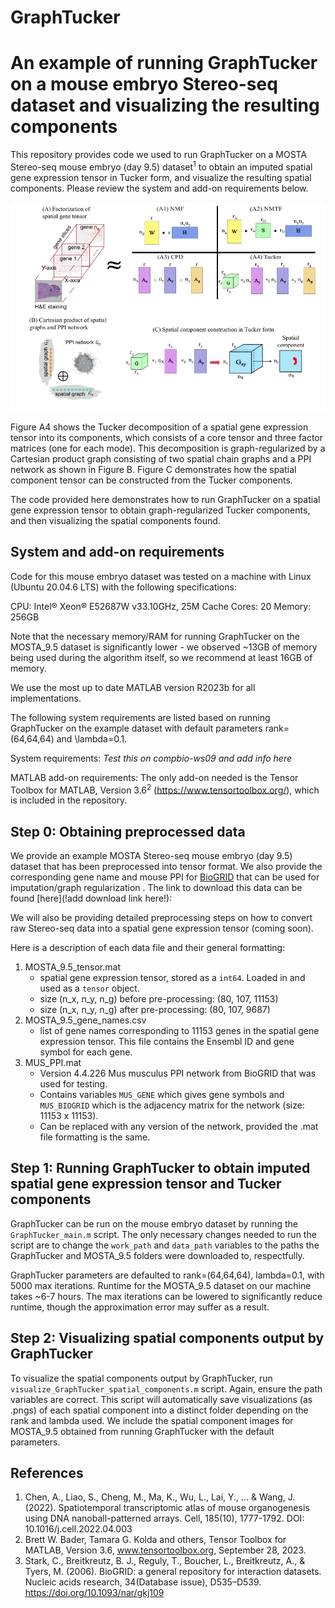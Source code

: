 # GraphTucker

# An example of running GraphTucker on a mouse embryo Stereo-seq dataset and visualizing the resulting components

This repository provides code we used to run GraphTucker on a MOSTA Stereo-seq mouse embryo (day 9.5) dataset<sup>1</sup> to obtain an imputed spatial gene expression tensor in Tucker form, and visualize the resulting spatial components. Please review the system and add-on requirements below. 

![Figure 1](./figure1.png)

Figure A4 shows the Tucker decomposition of a spatial gene expression tensor into its components, which consists of a core tensor and three factor matrices (one for each mode). This decomposition is graph-regularized by a Cartesian product graph consisting of two spatial chain graphs and a PPI network as shown in Figure B. Figure C  demonstrates how the spatial component tensor can be constructed from the Tucker components. 

The code provided here demonstrates how to run GraphTucker on a spatial gene expression tensor to obtain graph-regularized Tucker components, and then visualizing the spatial components found.

## System and add-on requirements

Code for this mouse embryo dataset was tested on a machine with Linux (Ubuntu 20.04.6 LTS) with the following specifications:

CPU: Intel® Xeon® E52687W v33.10GHz, 25M Cache
Cores: 20
Memory: 256GB

Note that the necessary memory/RAM for running GraphTucker on the MOSTA_9.5 dataset is significantly lower - we observed ~13GB of memory being used during the algorithm itself, so we recommend at least 16GB of memory.

We use the most up to date MATLAB version R2023b for all implementations. 

The following system requirements are listed based on running GraphTucker on the example dataset with default parameters rank=(64,64,64) and \lambda=0.1. 

System requirements:
*Test this on compbio-ws09 and add info here*

MATLAB add-on requirements:
The only add-on needed is the Tensor Toolbox for MATLAB, Version 3.6<sup>2</sup> (https://www.tensortoolbox.org/), which is included in the repository.


## Step 0: Obtaining preprocessed data

We provide an example MOSTA Stereo-seq mouse embryo (day 9.5) dataset that has been preprocessed into tensor format. We also provide the corresponding gene name and mouse PPI for [BioGRID](https://thebiogrid.org/) that can be used for imputation/graph regularization . The link to download this data can be found [here](!add download link here!):

We will also be providing detailed preprocessing steps on how to convert raw Stereo-seq data into a spatial gene expression tensor (coming soon).

Here is a description of each data file and their general formatting: 

1. MOSTA_9.5_tensor.mat
   - spatial gene expression tensor, stored as a `int64`. Loaded in and used as a `tensor` object.
   - size (n_x, n_y, n_g) before pre-processing: (80, 107, 11153) 
   - size (n_x, n_y, n_g) after pre-processing: (80, 107, 9687) 
3. MOSTA_9.5_gene_names.csv
   - list of gene names corresponding to 11153 genes in the spatial gene expression tensor. This file contains the Ensembl ID and gene symbol for each gene.
5. MUS_PPI.mat
   - Version 4.4.226 Mus musculus PPI network from BioGRID that was used for testing.
   - Contains variables `MUS_GENE` which gives gene symbols and `MUS_BIOGRID` which is the adjacency matrix for the network (size: 11153 x 11153).
   - Can be replaced with any version of the network, provided the .mat file formatting is the same.

## Step 1: Running GraphTucker to obtain imputed spatial gene expression tensor and Tucker components

GraphTucker can be run on the mouse embryo dataset by running the `GraphTucker_main.m` script. The only necessary changes needed to run the script are to change the `work_path` and `data_path` variables to the paths the GraphTucker and MOSTA_9.5 folders were downloaded to, respectfully.

GraphTucker parameters are defaulted to rank=(64,64,64), lambda=0.1, with 5000 max iterations. Runtime for the MOSTA_9.5 dataset on our machine takes ~6-7 hours. The max iterations can be lowered to significantly reduce runtime, though the  approximation error may suffer as a result.

## Step 2: Visualizing spatial components output by GraphTucker

To visualize the spatial components output by GraphTucker, run `visualize_GraphTucker_spatial_components.m` script. Again, ensure the path variables are correct. This script will automatically save visualizations (as .pngs) of each spatial component into a distinct folder depending on the rank and lambda used. We include the spatial component images for MOSTA_9.5 obtained from running GraphTucker with the default parameters.

## References

1. Chen, A., Liao, S., Cheng, M., Ma, K., Wu, L., Lai, Y., ... & Wang, J. (2022). Spatiotemporal transcriptomic atlas of mouse organogenesis using DNA nanoball-patterned arrays. Cell, 185(10), 1777-1792. DOI: 10.1016/j.cell.2022.04.003
2. Brett W. Bader, Tamara G. Kolda and others, Tensor Toolbox for MATLAB, Version 3.6, www.tensortoolbox.org, September 28, 2023. 
3. Stark, C., Breitkreutz, B. J., Reguly, T., Boucher, L., Breitkreutz, A., & Tyers, M. (2006). BioGRID: a general repository for interaction datasets. Nucleic acids research, 34(Database issue), D535–D539. https://doi.org/10.1093/nar/gkj109
